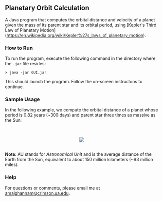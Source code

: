 ## Planetary Orbit Calculation
A Java program that computes the orbital distance and velocity of a planet given the mass of its parent star and its orbital period, using [Kepler's Third Law of Planetary Motion] (https://en.wikipedia.org/wiki/Kepler%27s_laws_of_planetary_motion). 

### How to Run

To run the program, execute the following command in the directory where the ```.jar``` file resides:

```> java -jar GUI.jar```

This should launch the program. Follow the on-screen instructons to continue. 

### Sample Usage 

In the following example, we compute the orbital distance of a planet whose period is 0.82 years (~300 days) and parent star three times as massive as the Sun:

<p align="center">
  <br><br>
  <img src="http://i.imgur.com/9f06FPP.png">
  <br><br>
</p>

**Note:** AU stands for *Astronomical Unit* and is the average distance of the Earth from the Sun, equivalent to about 150 million kilometers (~93 million miles). 

### Help

For questions or comments, please email me at amalghannam@crimson.ua.edu. 
